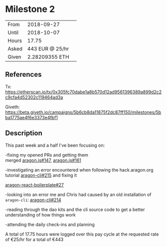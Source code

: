 # Milestone 2

| | | |
|-|-|-|
| From  | 2018-09-27 |
| Until | 2018-10-07 |
| Hours | 17.75 |
| Asked | 443 EUR @ 25/hr |
| Given | 2.28209355 ETH |

## References

Tx: <https://etherscan.io/tx/0x305fc70dabe1a8b570d12ad9561396389a899d2c2c9cfa4d52302c119464ad3a>

Giveth: <https://beta.giveth.io/campaigns/5b6cb8da11875f2dc87ff150/milestones/5bba1775ae4f6e3373e4fbf1>

## Description

This past week and a half I've been focusing on:

-fixing my opened PRs and getting them merged [aragon.js#147](https://github.com/aragon/aragon.js/pull/147), [aragon.js#161](https://github.com/aragon/aragon.js/pull/161)

-investigating an error encountered when following the hack.aragon.org tutorial [aragon-cli#215](https://github.com/aragon/aragon-cli/issues/215) and fixing it

[aragon-react-boilerplate#27](https://github.com/aragon/aragon-react-boilerplate/pull/27)

-looking into an error me and Chris had caused by an old installation of `aragon-cli`: [aragon-cli#214](https://github.com/aragon/aragon-cli/issues/214)

-reading through the dao kits and the cli source code to get a better understanding of how things work

-attending the daily check-ins and planning

A total of 17.75 hours were logged over this pay cycle at the requested rate of €25/hr for a total of €443
